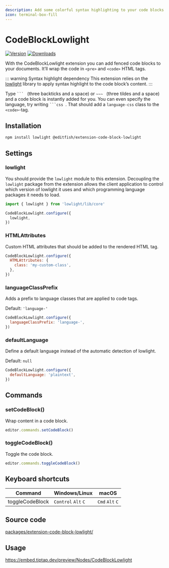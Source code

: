 ```yaml
---
description: Add some colorful syntax highlighting to your code blocks.
icon: terminal-box-fill
---
```


# CodeBlockLowlight
[![Version](https://img.shields.io/npm/v/@editfish/extension-code-block-lowlight.svg?label=version)](https://www.npmjs.com/package/@editfish/extension-code-block-lowlight)
[![Downloads](https://img.shields.io/npm/dm/@editfish/extension-code-block-lowlight.svg)](https://npmcharts.com/compare/@editfish/extension-code-block-lowlight?minimal=true)

With the CodeBlockLowlight extension you can add fenced code blocks to your documents. It’ll wrap the code in `<pre>` and `<code>` HTML tags.

::: warning Syntax highlight dependency
This extension relies on the [lowlight](https://github.com/wooorm/lowlight) library to apply syntax highlight to the code block’s content.
:::

Type <code>&grave;&grave;&grave;&nbsp;</code> (three backticks and a space) or <code>&Tilde;&Tilde;&Tilde;&nbsp;</code> (three tildes and a space) and a code block is instantly added for you. You can even specify the language, try writing <code>&grave;&grave;&grave;css&nbsp;</code>. That should add a `language-css` class to the `<code>`-tag.

## Installation
```bash
npm install lowlight @editfish/extension-code-block-lowlight
```

## Settings

### lowlight

You should provide the `lowlight` module to this extension. Decoupling the `lowlight`
package from the extension allows the client application to control which
version of lowlight it uses and which programming language packages it needs to load.

```js
import { lowlight } from 'lowlight/lib/core'

CodeBlockLowlight.configure({
  lowlight,
})
```

### HTMLAttributes
Custom HTML attributes that should be added to the rendered HTML tag.

```js
CodeBlockLowlight.configure({
  HTMLAttributes: {
    class: 'my-custom-class',
  },
})
```

### languageClassPrefix
Adds a prefix to language classes that are applied to code tags.

Default: `'language-'`

```js
CodeBlockLowlight.configure({
  languageClassPrefix: 'language-',
})
```

### defaultLanguage
Define a default language instead of the automatic detection of lowlight.

Default: `null`

```js
CodeBlockLowlight.configure({
  defaultLanguage: 'plaintext',
})
```

## Commands

### setCodeBlock()
Wrap content in a code block.

```js
editor.commands.setCodeBlock()
```

### toggleCodeBlock()
Toggle the code block.

```js
editor.commands.toggleCodeBlock()
```

## Keyboard shortcuts
| Command         | Windows/Linux                 | macOS                     |
| --------------- | ----------------------------- | ------------------------- |
| toggleCodeBlock | `Control`&nbsp;`Alt`&nbsp;`C` | `Cmd`&nbsp;`Alt`&nbsp;`C` |

## Source code
[packages/extension-code-block-lowlight/](https://github.com/ueberdosis/tiptap/blob/main/packages/extension-code-block-lowlight/)

## Usage
https://embed.tiptap.dev/preview/Nodes/CodeBlockLowlight
